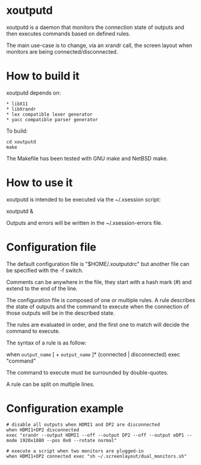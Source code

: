 xoutputd
========

xoutputd is a daemon that monitors the connection state of outputs and
then executes commands based on defined rules.

The main use-case is to change, via an xrandr call, the screen layout
when monitors are being connected/disconnected.


How to build it
===============

xoutputd depends on:

    * libX11
    * libXrandr
    * lex compatible lexer generator
    * yacc compatible parser generator

To build:

    cd xoutputd
    make

The Makefile has been tested with GNU make and NetBSD make.


How to use it
=============

xoutputd is intended to be executed via the ~/.xsession script:

   xoutputd &

Outputs and errors will be written in the ~/.xsession-errors file.


Configuration file
==================

The default configuration file is "$HOME/.xoutputdrc" but another file
can be specified with the -f switch.

Comments can be anywhere in the file, they start with a hash mark (#)
and extend to the end of the line.

The configuration file is composed of one or multiple rules. A rule
describes the state of outputs and the command to execute when the
connection of those outputs will be in the described state.

The rules are evaluated in order, and the first one to match will
decide the command to execute.

The syntax of a rule is as follow:

   when `output_name` [ + `output_name` ]* (connected | disconnected) exec "command"

The command to execute must be surrounded by double-quotes.

A rule can be split on multiple lines.


Configuration example
=====================

    # disable all outputs when HDMI1 and DP2 are disconnected
    when HDMI1+DP2 disconnected
    exec "xrandr --output HDMI1 --off --output DP2 --off --output eDP1 --mode 1920x1080 --pos 0x0 --rotate normal"

    # execute a script when two monitors are plugged-in
    when HDMI1+DP2 connected exec "sh ~/.screenlayout/dual_monitors.sh"
